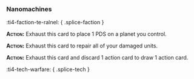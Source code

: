 ### **Nanomachines**
:ti4-faction-te-ralnel:
{ .splice-faction }

**<span style="font-variant:small-caps;">Action</span>:** Exhaust this card to place 1 PDS on a planet you control.

**<span style="font-variant:small-caps;">Action</span>:** Exhaust this card to repair all of your damaged units.

**<span style="font-variant:small-caps;">Action</span>:** Exhaust this card and discard 1 action card to draw 1 action card.

:ti4-tech-warfare:
{ .splice-tech }
